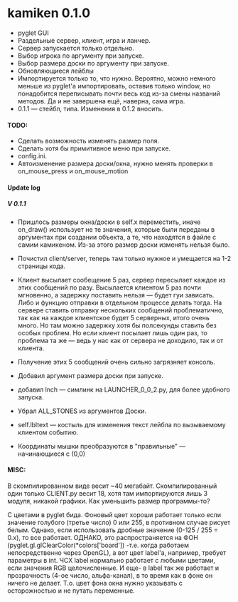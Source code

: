 # kamiken 0.1.0
- pyglet GUI
- Раздельные сервер, клиент, игра и ланчер.
- Сервер запускается только отдельно.
- Выбор игрока по аргументу при запуске.
- Выбор размера доски по аргументу при запуске.
- Обновляющиеся лейблы
- Импортируется только то, что нужно. Вероятно, можно немного меньше из pyglet'а
импортировать, оставив только window, но понадобится переписывать почти весь код
из-за смены названий методов. Да и не завершена ещё, наверна, сама игра.
- 0.1.1 — стейбл, типа. Изменения в 0.1.2 вносить.

#### TODO:
- Сделать возможность изменять размер поля.
- Сделать хотя бы примитивное меню при запуске.
- config.ini.
- Автоизменение размера доски/окна, нужно менять проверки в on_mouse_press 
	и on_mouse_motion
		
#### Update log
##### V 0.1.1
- Пришлось размеры окна/доски в self.x переместить, иначе on_draw() использует не те
значения, которые были переданы в аргументах при создании объекта, а те, что находятся
в файле с самим камикеном. Из-за этого размер доски изменять нельзя было.

- Почистил client/server, теперь там только нужное и умещается на 1-2 страницы кода.

- Клиент высылает сообещение 5 раз, сервер пересылает каждое из этих сообщений по разу.
Высылается клиентом 5 раз почти мгновенно, а задержку поставить нельзя — будет гуи 
зависать. Либо и функцию отправки в отдельном процессе делать тогда. На сервере 
ставить отправку нескольких сообщений проблематично, так как на каждое клиентское будет
5 серверных, итого очень много. Но там можно задержку хотя бы полсекунды ставить
без особых проблем. Но если клиент посылает лишь один раз, то проблема та же — ведь у нас
как от сервера не доходило, так и от клиента.

- Получение этих 5 сообщений очень сильно загрязняет консоль.

- Добавил аргумент размера доски при запуске.

- добавил lnch — симлинк на LAUNCHER_0_0_2.py, для более удобного запуска.

- Убрал ALL_STONES из аргументов Доски.

- self.lbltext — костыль для изменения текст лейбла по вызываемому клиентом событию.

- Координаты мышки преобразуются в "правильные" — начинающиеся с (0,0)



#### MISC:
В скомпилированном виде весит ~40 мегабайт. Скомпилированный один только CLIENT.py весит 18,
хотя там импортируются лишь 3 модуля, никакой графики. Как уменьшить размер программы-то?


С цветами в pyglet бида. Фоновый цвет хороши работает только если значение
голубого (третье число) 0 или 255, в противном случае рисует белым. Однако,
если использовать дробные значение (0-125 / 255 = 0.х), то все работает. ОДНАКО,
это распространяется на ФОН (pyglet.gl.glClearColor(*colors['board']) -т.е.
когда работаем непосредственно через OpenGL), а вот цвет label'а, например,
требует параметры в int. ЧСХ label нормально работает с любыми цветами, если
значения RGB целочисленные. И еще- в label так же работает и прозрачность (4-ое
число, альфа-канал), в то время как в фоне он ничего не делает. Т.о. цвет фона
окна нужно указывать с осторожностью и не путать переменные.